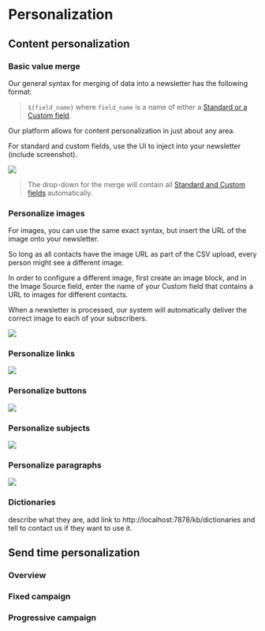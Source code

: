 # Personalization

## Content personalization

### Basic value merge

Our general syntax for merging of data into a newsletter has the following format: 
 
 > `${field_name}` where `field_name` is a name of either a [Standard or a Custom field](contact-fields). 

Our platform allows for content personalization in just about any area.

For standard and custom fields, use the UI to inject into your newsletter (include screenshot).

![](images/merge.png)
 
> The drop-down for the merge will contain all [Standard and Custom fields](contact-fields) automatically. 

### Personalize images

For images, you can use the same exact syntax, but insert the URL of the image onto your newsletter. 

So long as all contacts have the image URL as part of the CSV upload, every person might see a different image. 

In order to configure a different image, first create an image block, and in the Image Source field, enter 
the name of your Custom field that contains a URL to images for different contacts. 
 
When a newsletter is processed, our system will automatically deliver the correct image to each of your
subscribers.
 
 

![](images/image-merge.png)


### Personalize links

![](images/link-merge.png)

### Personalize buttons

![](images/button-merge.png)

### Personalize subjects

![](images/subject-merge.png)

### Personalize paragraphs

![](images/paragraph-merge.png)

### Dictionaries

describe what they are, add link to http://localhost:7878/kb/dictionaries and tell to contact us if they want to use it. 


## Send time personalization

### Overview

### Fixed campaign

### Progressive campaign


